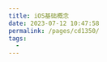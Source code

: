 ```yaml
---
title: iOS基础概念
date: 2023-07-12 10:47:58
permalink: /pages/cd1350/
tags:
  - 
---
```

<iframe sandbox scrolling="no" frameborder="0"   
height="6902px"     
width="1246px"
:src="$withBase('/images/iOSHtml/1.iOS基础概念.html')" > </iframe> 
<div>The content of mind map is Created by <a href="https://xmind.cn" target="_blank" title="edrawsoft">XMind</a> && <a href="https://www.edrawsoft.com/" target="_blank" title="edrawsoft">MindMaster</a> software</div>
